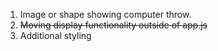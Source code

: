 1) Image or shape showing computer throw.
2) ~~Moving display functionality outside of app.js~~
3) Additional styling